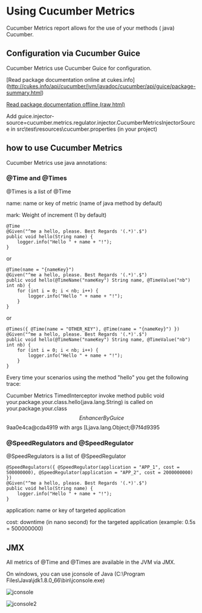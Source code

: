 # Using Cucumber Metrics

Cucumber Metrics report allows for the use of your methods ( java) Cucumber.

## Configuration via Cucumber Guice

Cucumber Metrics use Cucumber Guice for configuration.

[Read package documentation online at cukes.info]
(http://cukes.info/api/cucumber/jvm/javadoc/cucumber/api/guice/package-summary.html) 

[Read package documentation offline (raw html)](src/main/java/cucumber/api/guice/package.html)

Add guice.injector-source=cucumber.metrics.regulator.injector.CucumberMetricsInjectorSource in src\test\resources\cucumber.properties (in your project)

## how to use Cucumber Metrics

Cucumber Metrics use java annotations:

### @Time and @Times

@Times is a list of @Time

name: name or key of metric (name of java method by default)

mark: Weight of increment (1 by default)

    @Time
    @Given("^me a hello, please. Best Regards '(.*)'.$")
    public void hello(String name) {
        logger.info("Hello " + name + "!");
    }

or

    @Time(name = "{nameKey}")
    @Given("^me a hello, please. Best Regards '(.*)'.$")
    public void hello(@TimeName("nameKey") String name, @TimeValue("nb") int nb) {
        for (int i = 0; i < nb; i++) {
            logger.info("Hello " + name + "!");
        }
    }
    
or

    @Times({ @Time(name = "OTHER_KEY"), @Time(name = "{nameKey}") })
    @Given("^me a hello, please. Best Regards '(.*)'.$")
    public void hello(@TimeName("nameKey") String name, @TimeValue("nb") int nb) {
        for (int i = 0; i < nb; i++) {
            logger.info("Hello " + name + "!");
        }
    }    

Every time your scenarios using the method "hello" you get the following trace:

Cucumber Metrics TimedInterceptor invoke method public void your.package.your.class.hello(java.lang.String) is called on your.package.your.class$$EnhancerByGuice$$9aa0e4ca@cda4919 with args [Ljava.lang.Object;@7f4d9395

### @SpeedRegulators and @SpeedRegulator

@SpeedRegulators is a list of @SpeedRegulator

    @SpeedRegulators({ @SpeedRegulator(application = "APP_1", cost = 500000000), @SpeedRegulator(application = "APP_2", cost = 2000000000) })
    @Given("^me a hello, please. Best Regards '(.*)'.$")
    public void hello(String name) {
        logger.info("Hello " + name + "!");
    }

application: name or key of targeted application

cost: downtime (in nano second) for the targeted application (example: 0.5s = 500000000)

## JMX

All metrics of @Time and @Times are available in the JVM via JMX. 

On windows, you can use jconsole of Java (C:\Program Files\Java\jdk1.8.0_66\bin\jconsole.exe)

![jconsole](/screenshots/jconsole.jpg)

![jconsole2](/screenshots/jconsole2.jpg)
